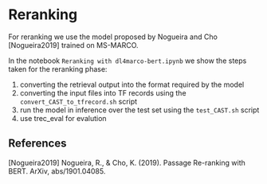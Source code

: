# Reranking

For reranking we use the model proposed by Nogueira and Cho [Nogueira2019] trained on MS-MARCO.

In the notebook `Reranking with dl4marco-bert.ipynb` we show the steps taken for the reranking phase:
1. converting the retrieval output into the format required by the model
2. converting the input files into TF records using the `convert_CAST_to_tfrecord.sh` script
3. run the model in inference over the test set using the `test_CAST.sh` script
4. use trec_eval for evalution


## References
[Nogueira2019] Nogueira, R., & Cho, K. (2019). Passage Re-ranking with BERT. ArXiv, abs/1901.04085.
